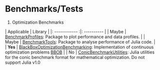 # Benchmarks/Tests

1.  Optimization Benchmarks

  |   Applicable   |   Library   |
  |: ------------ :|: ---------- |
  | Maybe          | [BenchmarkProfiles](https://github.com/JuliaSmoothOptimizers/BenchmarkProfiles.jl): Package to plot performance and data profiles. |
  | Maybe            | [BenchmarkTools](https://github.com/JuliaSmoothOptimizers/BenchmarkProfiles.jl): Package to analyse performance of Julia code. |
  | **Yes** | [BlackBoxOptimizationBenchmarking](https://github.com/jonathanBieler/BlackBoxOptimizationBenchmarking.jl): Implementation of continuous optimization problems [BBOB](http://coco.gforge.inria.fr/) |
  | No   | [ConicBenchmarkUtilities](https://github.com/mlubin/ConicBenchmarkUtilities.jl): Julia utilities for the conic benchmark format for mathematical optimization. Do not support Julia v1.0
